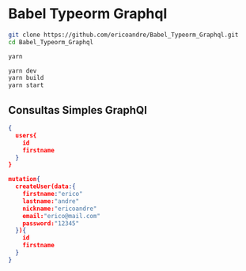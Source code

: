 # Babel Typeorm  Graphql

```bash
git clone https://github.com/ericoandre/Babel_Typeorm_Graphql.git
cd Babel_Typeorm_Graphql

yarn

yarn dev
yarn build 
yarn start
```

## Consultas Simples GraphQl  

```json
{
  users{
    id
    firstname
  }
}
```

```json
mutation{
  createUser(data:{
    firstname:"erico"
    lastname:"andre"
    nickname:"ericoandre"
    email:"erico@mail.com"
    password:"12345"
  }){
    id
    firstname
  }
}
```
